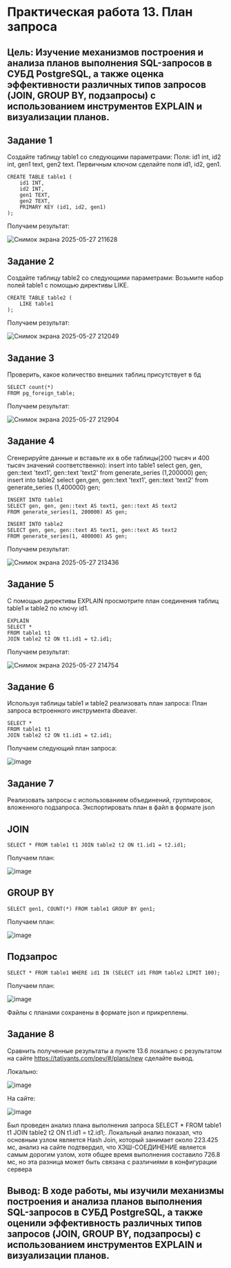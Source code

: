 # Практическая работа 13. План запроса

## Цель: Изучение механизмов построения и анализа планов выполнения SQL-запросов в СУБД PostgreSQL, а также оценка эффективности различных типов запросов (JOIN, GROUP BY, подзапросы) с использованием инструментов EXPLAIN и визуализации планов.

## Задание 1
Создайте таблицу table1 со следующими параметрами:
Поля: id1 int, id2 int, gen1 text, gen2 text.
Первичным ключом сделайте поля id1, id2, gen1.
````
CREATE TABLE table1 (
    id1 INT,
    id2 INT,
    gen1 TEXT,
    gen2 TEXT,
    PRIMARY KEY (id1, id2, gen1)
);
````
Получаем результат:

![Снимок экрана 2025-05-27 211628](https://github.com/user-attachments/assets/37505cb0-ca45-4468-b3e8-4c83a68a5e25)

## Задание 2
Создайте таблицу table2 со следующими параметрами: 
Возьмите набор полей table1 с помощью директивы LIKE.
````
CREATE TABLE table2 (
    LIKE table1
);
````
Получаем результат:

![Снимок экрана 2025-05-27 212049](https://github.com/user-attachments/assets/8843bc15-a4b1-42ab-8dbd-65ebb2986a8f)

## Задание 3
Проверить, какое количество внешних таблиц присутствует в бд
````
SELECT count(*)
FROM pg_foreign_table;
````
Получаем результат:

![Снимок экрана 2025-05-27 212904](https://github.com/user-attachments/assets/cb96b9e5-379f-4d25-b0e7-6563ab70b4b7)

## Задание 4
Сгенерируйте данные и вставьте их в обе таблицы(200 тысяч и 400 тысяч значений соответственно):
insert into table1 select gen, gen, gen::text  'text1', gen::text  'text2' from generate_series (1,200000) gen;
insert into table2 select gen,gen, gen::text  'text1', gen::text  'text2' from generate_series (1,400000) gen;
````
INSERT INTO table1
SELECT gen, gen, gen::text AS text1, gen::text AS text2
FROM generate_series(1, 200000) AS gen;

INSERT INTO table2
SELECT gen, gen, gen::text AS text1, gen::text AS text2
FROM generate_series(1, 400000) AS gen;
````
Получаем результат:

![Снимок экрана 2025-05-27 213436](https://github.com/user-attachments/assets/58ed8b8a-ea4e-4d14-b600-59b0c1c9cff6)

## Задание 5
С помощью директивы EXPLAIN просмотрите план соединения таблиц table1 и table2 по ключу id1.
````
EXPLAIN
SELECT *
FROM table1 t1
JOIN table2 t2 ON t1.id1 = t2.id1;
````
Получаем результат:

![Снимок экрана 2025-05-27 214754](https://github.com/user-attachments/assets/9e45b1ac-0a9f-4a65-896f-a384b93f82f6)

## Задание 6
Используя таблицы table1 и table2 реализовать план запроса:
План запроса встроенного инструмента dbeaver.
````
SELECT *
FROM table1 t1
JOIN table2 t2 ON t1.id1 = t2.id1;
````
Получаем следующий план запроса:

![image](https://github.com/user-attachments/assets/36126117-fba9-4001-8855-00735f2d50ca)

## Задание 7
Реализовать запросы с использованием объединений, группировок, вложенного подзапроса. Экспортировать план в файл в формате json

## JOIN
````
SELECT * FROM table1 t1 JOIN table2 t2 ON t1.id1 = t2.id1;
````
Получаем план:

![image](https://github.com/user-attachments/assets/540d8417-5ec0-4981-87d9-2ca0af121b97)

## GROUP BY
````
SELECT gen1, COUNT(*) FROM table1 GROUP BY gen1;
````
Получаем план:

![image](https://github.com/user-attachments/assets/f23ee290-55aa-4e14-828e-2c745d7a5a7e)

## Подзапрос
````
SELECT * FROM table1 WHERE id1 IN (SELECT id1 FROM table2 LIMIT 100);
````
Получаем план:

![image](https://github.com/user-attachments/assets/428f317b-2cd7-431b-8577-fbdf10656df3)

Файлы с планами сохранены в формате json и прикреплены.

## Задание 8 
Сравнить полученные результаты а пункте 13.6 локально с результатом на сайте https://tatiyants.com/pev/#/plans/new
сделайте вывод.

Локально:

![image](https://github.com/user-attachments/assets/1631e96e-ab2e-4f5b-b4a3-0cffddf929b2)

На сайте:

![image](https://github.com/user-attachments/assets/5e82d284-06a7-45ef-9224-3bf7839075a4)


Был проведен анализ плана выполнения запроса SELECT * FROM table1 t1 JOIN table2 t2 ON t1.id1 = t2.id1;. Локальный анализ показал, что основным узлом является Hash Join, который занимает около 223.425 мс, анализ на сайте подтвердил, что ХЭШ-СОЕДИНЕНИЕ является самым дорогим узлом, хотя общее время выполнения составило 726.8 мс, но эта разница может быть связана с различиями в конфигурации сервера

## Вывод: В ходе работы, мы изучили механизмы построения и анализа планов выполнения SQL-запросов в СУБД PostgreSQL, а также оценили эффективность различных типов запросов (JOIN, GROUP BY, подзапросы) с использованием инструментов EXPLAIN и визуализации планов.

